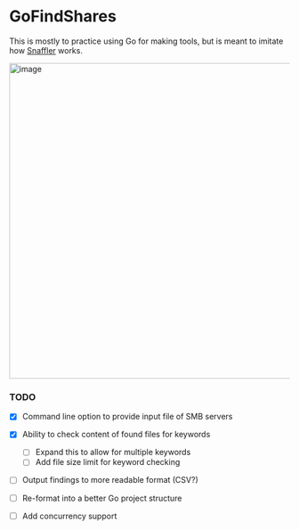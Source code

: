 # GoFindShares

This is mostly to practice using Go for making tools, but is meant to imitate how [Snaffler](https://github.com/SnaffCon/Snaffler) works.

<img width="567" alt="image" src="https://github.com/imflikk/GoFindShares/assets/58894272/67814816-561d-400b-9907-5c4973cb73a0">

### TODO
- [x] Command line option to provide input file of SMB servers
- [x] Ability to check content of found files for keywords
  - [ ] Expand this to allow for multiple keywords
  - [ ] Add file size limit for keyword checking
- [ ] Output findings to more readable format (CSV?)
- [ ] Re-format into a better Go project structure
- [ ] Add concurrency support




